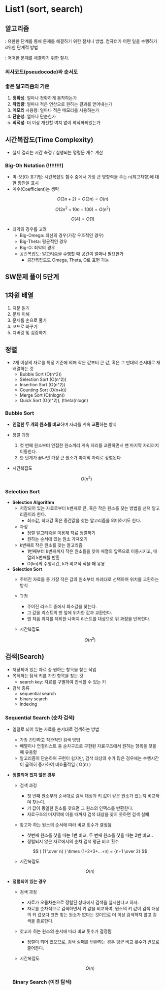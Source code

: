 # List1 (sort, search)

## 알고리즘

: 유한한 단계를 통해 문제를 해결하기 위한 절차나 방법. 컴퓨터가 어떤 일을 수행하기 d위한 단계적 방법

: 어떠한 문제를 해결하기 위한 절차.

### 의사코드(pseudocode)와 순서도

### 좋은 알고리즘의 기준

1. **정확성**: 얼마나 정확하게 동작하는가
2. **작업량**: 얼마나 적은 연산으로 원하는 결과를 얻어내는가
3. **메모리** 사용량: 얼마나 적은 메모리를 사용하는가
4. **단순성**: 얼마나 단순한가
5. **최적성**: 더 이상 개선할 여지 없이 최적화되었는가

## 시간복잡도(Time Complexity)

- 실제 걸리는 시간 측정 / 실행되는 명령문 개수 계산

### Big-Oh Notation (!!!!!!!!)

- 빅-오(O) 표기법: 시간복잡도 함수 중에서 가장 큰 영향력을 주는 n(최고차항)에 대한 항만을 표시
- 계수(Coefficient)는 생략

$$
O(3n+2) = O(3n) = O(n)
$$

$$
O(2n^2 + 10n + 100) = O(n^2)
$$

$$
O(4) = O(1)
$$

- 최악의 경우를 고려
    - Big-Omega: 최선의 경우(가장 우호적인 경우)
    - Big-Theta: 평균적인 경우
    - Big-O: 최악의 경우
    - 공간복잡도: 알고리즘을 수행할 때 공간이 얼마나 필요한가
        - 공간복잡도도 Omega, Theta, O로 표현 가능
        

## SW문제 풀이 5단계

## 1차원 배열

1. 지문 읽기
2. 문제 이해
3. 문제를 손으로 풀기
4. 코드로 바꾸기
5. 디버깅 및 검증하기

## 정렬

- 2개 이상의 자료를 특정 기준에 의해 작은 값부터 큰 값, 혹은 그 반대의 순서대로 재배열하는 것
    - Bubble Sort (O(n^2))
    - Selection Sort (O(n^2))
    - Insertion Sort (O(n^2))
    - Counting Sort (O(n+k))
    - Merge Sort (O(nlogn))
    - Quick Sort (O(n^2)), (theta(nlogn)

### Bubble Sort

- **인접한 두 개의 원소를 비교**하며 자리를 계속 **교환**하는 방식
- 정렬 과정
    1. 첫 번째 원소부터 인접한 원소끼리 계속 자리를 교환하면서 맨 마지막 자리까지 이동한다.
    2. 한 단계가 끝나면 가장 큰 원소가 마지막 자리로 정렬된다.
- 시간복잡도
    
    $$
    O(n^2)
    $$
    

### Selection Sort

- **Selection Algorithm**
    - 저장되어 있는 자료로부터 k번째로 큰, 혹은 작은 원소를 찾는 방법을 선택 알고리즘이라 한다.
        - 최소값, 최대값 혹은 중간값을 찾는 알고리즘을 의미하기도 한다.
    - 과정
        - 정렬 알고리즘을 이용해 자료 정렬하기
        - 원하는 순서에 있는 원소 가져오기
    - k번째로 작은 원소를 찾는 알고리즘
        - 1번째부터 k번째까지 작은 원소들을 찾아 배열의 앞쪽으로 이동시키고, 배열의 k번째를 반환
        - O(kn)의 수행시간, k가 비교적 작을 때 유용
- **Selection Sort**
    - 주어진 자료들 중 가장 작은 값의 원소부터 차례대로 선택하여 위치를 교환하는 방식
    - 과정
        - 주어진 리스트 중에서 최소값을 찾는다.
        - 그 값을 리스트의 맨 앞에 위치한 값과 교환한다.
        - 맨 처음 위치를 제외한 나머지 리스트를 대상으로 위 과정을 반복한다.
    - 시간복잡도
        
        $$
        O(n^2)
        $$
        

## 검색(Search)

- 저장되어 있는 자료 중 원하는 항목을 찾는 작업
- 목적하는 탐색 키를 가진 항목을 찾는 것
    - search key: 자료를 구별하여 인식할 수 있는 키
- 검색 종류
    - sequential search
    - binary search
    - indexing
    

### Sequential Search (순차 검색)

- 일렬로 되어 있는 자료를 순서대로 검색하는 방법
    - 가장 간단하고 직관적인 검색 방법
    - 배열이나 연결리스트 등 순차구조로 구현된 자료구조에서 원하는 항목을 찾을 때 유용함
    - 알고리즘이 단순하여 구현이 쉽지만, 검색 대상의 수가 많은 경우에는 수행시간이 급격히 증가하여 비효율적임 ( O(n) )
    
- **정렬되어 있지 않은 경우**
    - 검색 과정
        - 첫 번째 원소부터 순서대로 검색 대상과 키 값이 같은 원소가 있는지 비교하며 찾는다.
        - 키 값이 동일한 원소를 찾으면 그 원소의 인덱스를 반환한다.
        - 자료구조의 마지막에 이를 때까지 검색 대상을 찾지 못하면 검색 실패
    - 찾고자 하는 원소의 순서에 따라 비교 횟수가 결정됨
        - 첫번째 원소를 찾을 때는 1번 비교, 두 번째 원소를 찾을 때는 2번 비교..
        - 정렬되지 않은 자료에서의 순차 검색 평균 비교 횟수
        
        $$
        ( {1 \over n} ) \times (1+2+3+...+n) = {n+1 \over 2}
        $$
        
    - 시간복잡도
        
        $$
        O(n)
        $$
        

- **정렬되어 있는 경우**
    - 검색 과정
        - 자료가 오름차순으로 정렬된 상태에서 검색을 실시한다고 하자.
        - 자료를 순차적으로 검색하면서 키 값을 비교하여, 원소의 키 값이 검색 대상의 키 값보다 크면 찾는 원소가 없다는 것이므로 더 이상 검색하지 않고 검색을 종료한다.
    - 찾고자 하는 원소의 순서에 따라 비교 횟수가 결정됨
        - 정렬이 되어 있으므로, 검색 실패를 반환하는 경우 평균 비교 횟수가 반으로 줄어든다.
    - 시간복잡도
        
        $$
        O(n)
        $$
        
    
    ### Binary Search (이진 탐색)